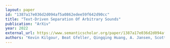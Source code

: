 ```yaml
---
layout: paper
id: "1387a17e036d2d094af5a0862edee59f642d90cc"
title: "Text-Driven Separation Of Arbitrary Sounds"
publication: "ArXiv"
year: 2022
external_url: https://www.semanticscholar.org/paper/1387a17e036d2d094af5a0862edee59f642d90cc
authors: "Kevin Kilgour, Beat Gfeller, Qingqing Huang, A. Jansen, Scott Wisdom, M. Tagliasacchi"
---
```

